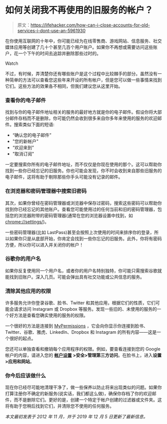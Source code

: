 # 如何关闭我不再使用的旧服务的帐户？

> 原文：<https://lifehacker.com/how-can-i-close-accounts-for-old-services-i-dont-use-an-5961930>

在你使用互联网的十年中，你可能已经为在线零售商、游戏网站、信息服务、社交媒体应用等创建了几十个甚至几百个用户账户。如果你不再想或需要访问这些账户，花一个下午的时间去追踪并删除那些过时的。

Watch

不过，有时候，弄清楚你还有哪些账户是这个过程中比较棘手的部分。虽然没有一种简单的方法可以查看您这些年来开设的所有帐户，但是您可以做一些事情来找到它们。这些方法的效果各不相同，但我们建议您从这里开始。

### **查看你的电子邮件**

找到与你的电子邮件地址相关的服务的最好地方就是你的电子邮件。假设你将大部分邮件存档而不是删除，你可能仍然会收到很多来自你多年来使用的服务的欢迎邮件。搜索类似下面的短语:

*   “确认您的电子邮件”
*   "您的新帐户"
*   “欢迎来到”
*   "取消订阅"

一定要搜索你所有的电子邮件地址，而不仅仅是你现在使用的那个。这可以帮助你找到一些你已经忘记的旧服务。你也可能会发现，你不时会收到来自那些旧服务的电子邮件，这将有助于剔除那些你手头可能没有记录的邮件。

### **在浏览器和密码管理器中搜索旧密码**

其次，如果你曾经在密码管理器或浏览器中保存过密码，搜索这些密码可以帮助你找到你已经忘记的其他账户。查看您可能使用过的任何当前和旧的密码管理器，包括您的浏览器附带的密码管理器(通常在您的浏览器设置中找到，如[chrome://settings/](http://chrome//settings/))。

一些密码管理器(比如 LastPass)甚至会按照上次使用的时间来排序你的登录，所以如果你只是从底部开始，你肯定会找到一些你忘记的旧服务。此外，你将有密码方便，所以你可以进入并关闭你的帐户！

### **谷歌你的用户名**

如果你反复使用同一个用户名，或者你的用户名特别独特，你可能只需搜索谷歌就能找到旧账户。深入几页。可能会弹出具有社交功能或公共信息的服务。

### **清除其他应用的权限**

许多服务允许你登录谷歌、脸书、Twitter 和其他应用，根据它们的性质，它们可能会请求访问 Instagram 或 Dropbox 等服务。发现一些旧的、未使用的服务的一个好方法是查看您确实使用的服务的权限。

一个很好的方法是连接到 [MyPermissions](https://mypermissions.com/) ，它会向你显示你连接到脸书、Twitter、谷歌、雅虎、LinkedIn、Dropbox 和 Instagram 的所有内容——这是一个很好的起点。

您还可以单独查看和撤销每个应用程序的权限。例如，要查看连接到您的 Google 帐户的内容，请进入您的 [**帐户设置**](https://myaccount.google.com/) **>安全>管理第三方访问**。在脸书上，进入**设置>应用和网站**。

### **你今后应该做什么**

现在你已经尽可能地清理干净了，做一些保养以防止将来出现类似的问题。如果你打算注册你不确定的新服务(说实话，我们都这么做)，确保你存档了你的欢迎邮件，而不是删除它们。更好的是，创建一个特定于帐户创建的过滤器或文件夹。这将有助于您稍后找到它们，并清除您不使用的任何服务。

*本文最初发表于 2012 年 11 月，并于 2019 年 12 月 5 日更新了最新信息。*